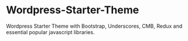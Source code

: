 Wordpress-Starter-Theme
=======================

Wordpress Starter Theme with Bootstrap, Underscores, CMB, Redux and essential popular javascript libraries. 
